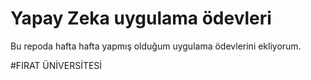 # Yapay Zeka uygulama ödevleri
Bu repoda hafta hafta yapmış olduğum uygulama ödevlerini ekliyorum.

#FIRAT ÜNİVERSİTESİ
